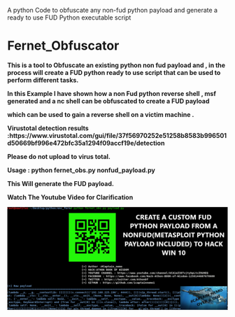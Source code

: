 
A python Code to obfuscate any non-fud python payload and generate a ready to use FUD Python executable script

<h1> <b>Fernet_Obfuscator </b></h1>

<p><b> This is a tool to Obfuscate an existing python non fud payload and , in the process will create a FUD python ready to use script 
that can be used to perform different tasks.</p></b>

<p><b>In this Example I have shown how a non Fud python reverse shell , msf generated and a nc shell can be obfuscated to create a FUD  payload</p></b>
<p><b>which can be used to gain a reverse shell on a victim machine .</p></b>
<p><b>Virustotal detection results :https://www.virustotal.com/gui/file/37f56970252e51258b8583b996501d50669bf996e472bfc35a1294f09accf19e/detection</p></b>

<p><b>Please do not upload to virus total.</p></b>

<p><b>Usage : python fernet_obs.py nonfud_payload.py  </p></b>

<p><b>This Will generate the FUD payload.</p></b>

<p><b>Watch The Youtube Video for Clarification </p></b>

<a href="https://youtu.be/fgV_S5Ib_tA" rel="nofollow">
<img src= "https://github.com/1captainnemo1/Fernet_Obfuscator/blob/master/Screenshot%20from%202019-09-25%2019-42-30.png?raw=true" alt="to_video" style="max-width:100%;">
</a>
